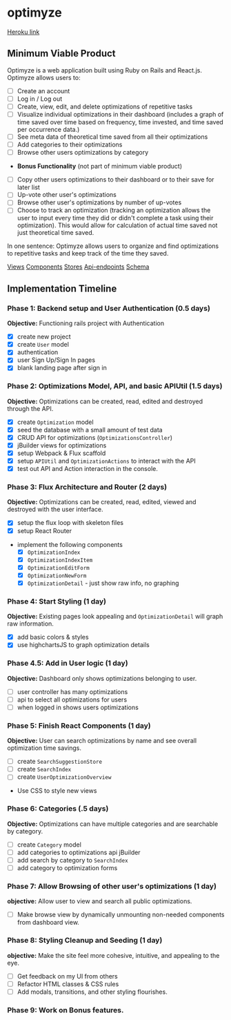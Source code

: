 # optimyze

[Heroku link][heroku]

[heroku]: optimyze.herokuapp.com

## Minimum Viable Product

Optimyze is a web application built using Ruby on Rails and React.js. Optimyze allows users to:

- [ ] Create an account
- [ ] Log in / Log out
- [ ] Create, view, edit, and delete optimizations of repetitive tasks
- [ ] Visualize individual optimizations in their dashboard (includes a graph of time saved over time based on frequency, time invested, and time saved per occurrence data.)
- [ ] See meta data of theoretical time saved from all their optimizations
- [ ] Add categories to their optimizations
- [ ] Browse other users optimizations by category

- **Bonus Functionality** (not part of minimum viable product)
- [ ] Copy other users optimizations to their dashboard or to their save for later list
- [ ] Up-vote other user's optimizations
- [ ] Browse other user's optimizations by number of up-votes
- [ ] Choose to track an optimization (tracking an optimization allows the user to input every time they did or didn't complete a task using their optimization). This would allow for calculation of actual time saved not just theoretical time saved.

In one sentence: Optimyze allows users to organize and find optimizations to repetitive tasks and keep track of the time they saved.

[Views][views]
[Components][components]
[Stores][stores]
[Api-endpoints][api-endpoints]
[Schema][schema]

[views]: ./docs/views.md
[components]: ./docs/components.md
[stores]: ./docs/stores.md
[api-endpoints]: ./docs/api-endpoints.md
[schema]: ./docs/schema.md

## Implementation Timeline

### Phase 1: Backend setup and User Authentication (0.5 days)

**Objective:** Functioning rails project with Authentication

- [x] create new project
- [x] create `User` model
- [x] authentication
- [x] user Sign Up/Sign In pages
- [x] blank landing page after sign in

### Phase 2: Optimizations Model, API, and basic APIUtil (1.5 days)

**Objective:** Optimizations can be created, read, edited and destroyed through
the API.

- [x] create `Optimization` model
- [x] seed the database with a small amount of test data
- [x] CRUD API for optimizations (`OptimizationsController`)
- [x] jBuilder views for optimizations
- [x] setup Webpack & Flux scaffold
- [x] setup `APIUtil` and `OptimizationActions` to interact with the API
- [x] test out API and Action interaction in the console.

### Phase 3: Flux Architecture and Router (2 days)

**Objective:** Optimizations can be created, read, edited, viewed and destroyed with the
user interface.

- [x] setup the flux loop with skeleton files
- [x] setup React Router
- implement the following components
  - [x] `OptimizationIndex`
  - [x] `OptimizationIndexItem`
  - [x] `OptimizationEditForm`
  - [x] `OptimizationNewForm`
  - [x] `OptimizationDetail` - just show raw info, no graphing

### Phase 4: Start Styling (1 day)

**Objective:** Existing pages look appealing and `OptimizationDetail` will graph raw information.

- [x] add basic colors & styles
- [x] use highchartsJS to graph optimization details

### Phase 4.5: Add in User logic (1 day)

**Objective:** Dashboard only shows optimizations belonging to user.

- [ ] user controller has many optimizations
- [ ] api to select all optimizations for users
- [ ] when logged in shows users optimizations

### Phase 5: Finish React Components (1 day)

**Objective:** User can search optimizations by name and see overall optimization time savings.

- [ ] create `SearchSuggestionStore`
- [ ] create `SearchIndex`
- [ ] create `UserOptimizationOverview`
- Use CSS to style new views

### Phase 6: Categories (.5 days)

**Objective:** Optimizations can have multiple categories and are searchable by category.

- [ ] create `Category` model
- [ ] add categories to optimizations api jBuilder
- [ ] add search by category to `SearchIndex`
- [ ] add category to optimization forms

### Phase 7: Allow Browsing of other user's optimizations (1 day)

**objective:** Allow user to view and search all public optimizations.

- [ ] Make browse view by dynamically unmounting non-needed components from dashboard view.  

### Phase 8: Styling Cleanup and Seeding (1 day)

**objective:** Make the site feel more cohesive, intuitive, and appealing to the eye.

- [ ] Get feedback on my UI from others
- [ ] Refactor HTML classes & CSS rules
- [ ] Add modals, transitions, and other styling flourishes.

### Phase 9: Work on Bonus features.

